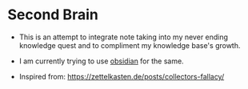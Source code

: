 # Second Brain

- This is an attempt to integrate note taking into my never ending knowledge quest and to compliment my knowledge base's growth.

- I am currently trying to use [obsidian](https://obsidian.md/) for the same.

- Inspired from: https://zettelkasten.de/posts/collectors-fallacy/
